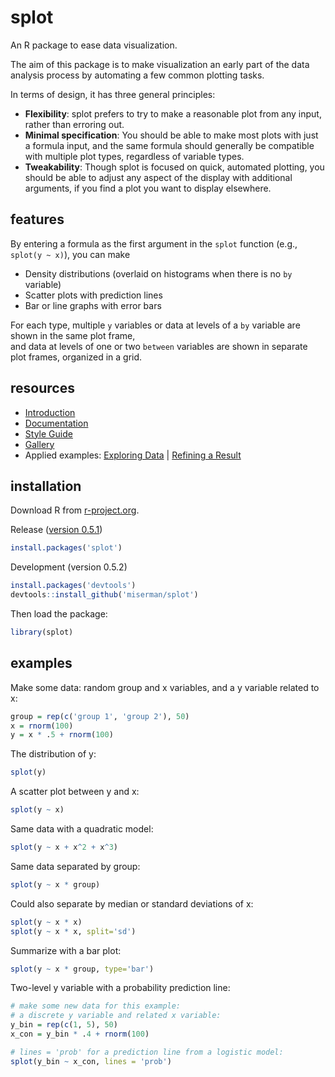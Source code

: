 # splot
An R package to ease data visualization.

The aim of this package is to make visualization an early part of the data analysis process by automating a few common plotting tasks.

In terms of design, it has three general principles:

* **Flexibility**: splot prefers to try to make a reasonable plot from any input, rather than erroring out.
* **Minimal specification**: You should be able to make most plots with just a formula input, and the same formula should generally be compatible with multiple plot types, regardless of variable types.
* **Tweakability**: Though splot is focused on quick, automated plotting, you should be able to adjust any aspect of the display with additional arguments, if you find a plot you want to display elsewhere.

## features
By entering a formula as the first argument in the `splot` function (e.g., `splot(y ~ x)`), you can make

* Density distributions (overlaid on histograms when there is no `by` variable)
* Scatter plots with prediction lines
* Bar or line graphs with error bars

For each type, multiple `y` variables or data at levels of a `by` variable are shown in the same plot frame,<br />
and data at levels of one or two `between` variables are shown in separate plot frames, organized in a grid.

## resources
* [Introduction](https://miserman.github.io/splot/)
* [Documentation](https://miserman.github.io/splot/#main_function)  
* [Style Guide](https://miserman.github.io/splot/#style)  
* [Gallery](https://miserman.github.io/splot/#gallery)
* Applied examples: [Exploring Data](https://miserman.github.io/splot/#explore) | [Refining a Result](https://miserman.github.io/splot/#refine)

## installation
Download R from [r-project.org](https://www.r-project.org/).

Release ([version 0.5.1](https://CRAN.R-project.org/package=splot))
```R
install.packages('splot')
```
Development (version 0.5.2)
```R
install.packages('devtools')
devtools::install_github('miserman/splot')
```
Then load the package:
```R
library(splot)
```
## examples
Make some data: random group and x variables, and a y variable related to x:
```R
group = rep(c('group 1', 'group 2'), 50)
x = rnorm(100)
y = x * .5 + rnorm(100)
```
The distribution of y:
```R
splot(y)
```
A scatter plot between y and x:
```R
splot(y ~ x)
```
Same data with a quadratic model:
```R
splot(y ~ x + x^2 + x^3)
```
Same data separated by group:
```R
splot(y ~ x * group)
```
Could also separate by median or standard deviations of x:
```R
splot(y ~ x * x)
splot(y ~ x * x, split='sd')
```
Summarize with a bar plot:
```R
splot(y ~ x * group, type='bar')
```
Two-level y variable with a probability prediction line:
```R
# make some new data for this example:
# a discrete y variable and related x variable:
y_bin = rep(c(1, 5), 50)
x_con = y_bin * .4 + rnorm(100)

# lines = 'prob' for a prediction line from a logistic model:
splot(y_bin ~ x_con, lines = 'prob')
```